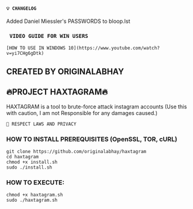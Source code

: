 #### ``💡 CHANGELOG ``
Added Daniel Miessler's PASSWORDS to bloop.lst 
### ``` VIDEO GUIDE FOR WIN USERS```
```[HOW TO USE IN WINDOWS 10](https://www.youtube.com/watch?v=yi7CHg6gDtk)```

## CREATED BY ORIGINALABHAY
## 🔥PR0JECT HAXTAGRAM🔥
HAXTAGRAM is a tool to brute-force attack instagram accounts (Use this with caution, I am not Responsible for any damages caused.)

``
🛑 RESPECT LAWS AND PRIVACY
``

### HOW TO INSTALL PREREQUISITES (OpenSSL, TOR, cURL)
```
git clone https://github.com/originalabhay/haxtagram
cd haxtagram
chmod +x install.sh
sudo ./install.sh
```
### HOW TO EXECUTE:
```
chmod +x haxtagram.sh
sudo ./haxtagram.sh
```


